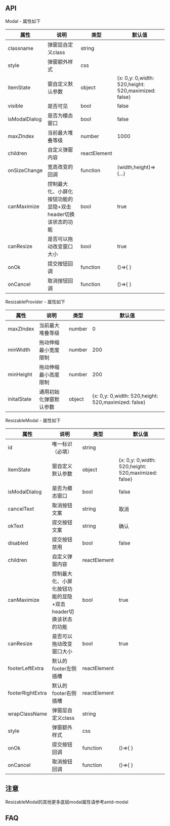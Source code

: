 ## API

Modal - 属性如下

| 属性          | 说明                                                        | 类型         | 默认值                                              |
| ------------- | ----------------------------------------------------------- | ------------ | --------------------------------------------------- |
| classname     | 弹窗层自定义class                                           | string       |                                                     |
| style         | 弹窗额外样式                                                | css          |                                                     |
| itemState     | 窗自定义默认参数                                            | object       | {x: 0,y: 0,width: 520,height: 520,maximized: false} |
| visible       | 是否可见                                                    | bool         | false                                               |
| isModalDialog | 是否为模态窗口                                              | bool         | false                                               |
| maxZIndex     | 当前最大堆叠等级                                            | number       | 1000                                                |
| children      | 自定义弹窗内容                                              | reactElement |                                                     |
| onSizeChange  | 宽高改变的回调                                              | function     | (width,height)=>{...}                               |
| canMaximize   | 控制最大化、小屏化按钮功能的显隐+双击header切换该状态的功能 | bool         | true                                                |
| canResize     | 是否可以拖动改变窗口大小                                    | bool         | true                                                |
| onOk          | 提交按钮回调                                                | function     | ()=>{ }                                             |
| onCancel      | 取消按钮回调                                                | function     | ()=>{ }                                             |

ResizableProvider - 属性如下

| 属性        | 说明                   | 类型   | 默认值                                              |
| ----------- | ---------------------- | ------ | --------------------------------------------------- |
| maxZIndex   | 当前最大堆叠等级       | number | 0                                                   |
| minWidth    | 拖动伸缩最小宽度限制   | number | 200                                                 |
| minHeight   | 拖动伸缩最小高度限制   | number | 200                                                 |
| initalState | 通用初始化弹窗默认参数 | object | {x: 0,y: 0,width: 520,height: 520,maximized: false} |

ResizableModal - 属性如下

| 属性             | 说明                                                        | 类型         | 默认值                                              |
| ---------------- | ----------------------------------------------------------- | ------------ | --------------------------------------------------- |
| id               | 唯一标识（必填）                                            | string       |                                                     |
| itemState        | 窗自定义默认参数                                            | object       | {x: 0,y: 0,width: 520,height: 520,maximized: false} |
| isModalDialog    | 是否为模态窗口                                              | bool         | false                                               |
| cancelText       | 取消按钮文案                                                | string       | 取消                                                |
| okText           | 提交按钮文案                                                | string       | 确认                                                |
| disabled         | 提交按钮禁用                                                | bool         | false                                               |
| children         | 自定义弹窗内容                                              | reactElement |                                                     |
| canMaximize      | 控制最大化、小屏化按钮功能的显隐+双击header切换该状态的功能 | bool         | true                                                |
| canResize        | 是否可以拖动改变窗口大小                                    | bool         | true                                                |
| footerLeftExtra  | 默认的footer左侧插槽                                        | reactElement |                                                     |
| footerRightExtra | 默认的footer右侧插槽                                        | reactElement |                                                     |
| wrapClassName    | 弹窗层自定义class                                           | string       |                                                     |
| style            | 弹窗额外样式                                                | css          |                                                     |
| onOk             | 提交按钮回调                                                | function     | ()=>{ }                                             |
| onCancel         | 取消按钮回调                                                | function     | ()=>{ }                                             |

## 注意
ResizableModal的其他更多底层modal属性请参考antd-modal

## FAQ